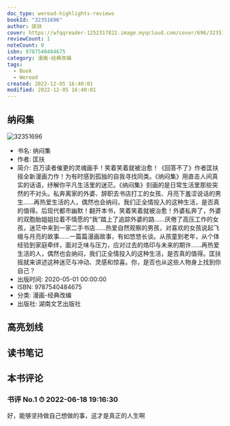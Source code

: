 ```yaml
---
doc_type: weread-highlights-reviews
bookId: "32351696"
author: 匡扶
cover: https://wfqqreader-1252317822.image.myqcloud.com/cover/696/32351696/t7_32351696.jpg
reviewCount: 1
noteCount: 0
isbn: 9787540484675
category: 漫画-经典改编
tags:
  - Book
  - Weread
created: 2022-12-05 16:40:01
modified: 2022-12-05 16:40:01
---
```


## 纳闷集

![32351696](https://wfqqreader-1252317822.image.myqcloud.com/cover/696/32351696/t7_32351696.jpg)
- 书名: 纳闷集
- 作者: 匡扶
- 简介: 百万读者催更的灵魂画手！笑着笑着就被治愈！《回答不了》作者匡扶摇全新漫画力作！为有时感到孤独的自我寻找同类。《纳闷集》用直击人间真实的话语，纾解你平凡生活里的迷茫。《纳闷集》刻画的是日常生活里那些突然的不对头。私奔离家的外婆、辞职去书店打工的女孩、月亮下羞涩说话的男生……再热爱生活的人，偶然也会纳闷，我们正全情投入的这种生活，是否真的值得。后现代都市幽默！翻开本书，笑着笑着就被治愈！外婆私奔了，外婆的双胞胎姐姐拉着不情愿的“我”踏上了追踪外婆的路……厌倦了高压工作的女孩，迷茫中来到一家二手书店……热爱自然观察的男孩，对喜欢的女孩说起飞蛾与月亮的故事……一篇篇漫画故事，有如悠悠长谈。从孩童到老年，从个体经验到家庭牵绊，面对乏味与压力，应对过去的烙印与未来的期许……再热爱生活的人，偶然也会纳闷，我们正全情投入的这种生活，是否真的值得。匡扶摇就来讲述这种迷茫与冲动、灵感和惊喜。你，是否也从这些人物身上找到你自己？
- 出版时间: 2020-05-01 00:00:00
- ISBN: 9787540484675
- 分类: 漫画-经典改编
- 出版社: 湖南文艺出版社

## 高亮划线


## 读书笔记


## 本书评论

### 书评 No.1 ⏱ 2022-06-18 19:16:30

好，能够坚持做自己想做的事，这才是真正的人生啊

